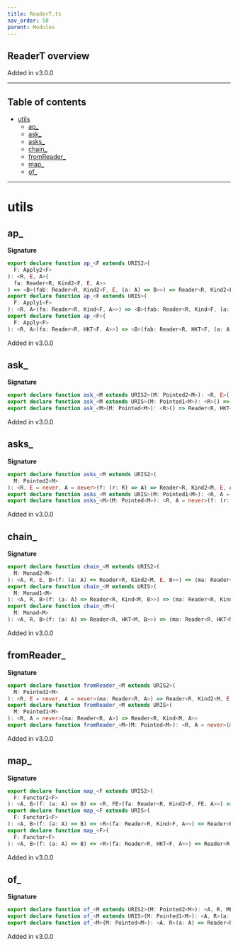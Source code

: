 ```yaml
---
title: ReaderT.ts
nav_order: 58
parent: Modules
---
```


## ReaderT overview

Added in v3.0.0

---

<h2 class="text-delta">Table of contents</h2>

- [utils](#utils)
  - [ap\_](#ap_)
  - [ask\_](#ask_)
  - [asks\_](#asks_)
  - [chain\_](#chain_)
  - [fromReader\_](#fromreader_)
  - [map\_](#map_)
  - [of\_](#of_)

---

# utils

## ap\_

**Signature**

```ts
export declare function ap_<F extends URIS2>(
  F: Apply2<F>
): <R, E, A>(
  fa: Reader<R, Kind2<F, E, A>>
) => <B>(fab: Reader<R, Kind2<F, E, (a: A) => B>>) => Reader<R, Kind2<F, E, B>>
export declare function ap_<F extends URIS>(
  F: Apply1<F>
): <R, A>(fa: Reader<R, Kind<F, A>>) => <B>(fab: Reader<R, Kind<F, (a: A) => B>>) => Reader<R, Kind<F, B>>
export declare function ap_<F>(
  F: Apply<F>
): <R, A>(fa: Reader<R, HKT<F, A>>) => <B>(fab: Reader<R, HKT<F, (a: A) => B>>) => Reader<R, HKT<F, B>>
```

Added in v3.0.0

## ask\_

**Signature**

```ts
export declare function ask_<M extends URIS2>(M: Pointed2<M>): <R, E>() => Reader<R, Kind2<M, E, R>>
export declare function ask_<M extends URIS>(M: Pointed1<M>): <R>() => Reader<R, Kind<M, R>>
export declare function ask_<M>(M: Pointed<M>): <R>() => Reader<R, HKT<M, R>>
```

Added in v3.0.0

## asks\_

**Signature**

```ts
export declare function asks_<M extends URIS2>(
  M: Pointed2<M>
): <R, E = never, A = never>(f: (r: R) => A) => Reader<R, Kind2<M, E, A>>
export declare function asks_<M extends URIS>(M: Pointed1<M>): <R, A = never>(f: (r: R) => A) => Reader<R, Kind<M, A>>
export declare function asks_<M>(M: Pointed<M>): <R, A = never>(f: (r: R) => A) => Reader<R, HKT<M, A>>
```

Added in v3.0.0

## chain\_

**Signature**

```ts
export declare function chain_<M extends URIS2>(
  M: Monad2<M>
): <A, R, E, B>(f: (a: A) => Reader<R, Kind2<M, E, B>>) => (ma: Reader<R, Kind2<M, E, A>>) => Reader<R, Kind2<M, E, B>>
export declare function chain_<M extends URIS>(
  M: Monad1<M>
): <A, R, B>(f: (a: A) => Reader<R, Kind<M, B>>) => (ma: Reader<R, Kind<M, A>>) => Reader<R, Kind<M, B>>
export declare function chain_<M>(
  M: Monad<M>
): <A, R, B>(f: (a: A) => Reader<R, HKT<M, B>>) => (ma: Reader<R, HKT<M, A>>) => Reader<R, HKT<M, B>>
```

Added in v3.0.0

## fromReader\_

**Signature**

```ts
export declare function fromReader_<M extends URIS2>(
  M: Pointed2<M>
): <R, E = never, A = never>(ma: Reader<R, A>) => Reader<R, Kind2<M, E, A>>
export declare function fromReader_<M extends URIS>(
  M: Pointed1<M>
): <R, A = never>(ma: Reader<R, A>) => Reader<R, Kind<M, A>>
export declare function fromReader_<M>(M: Pointed<M>): <R, A = never>(ma: Reader<R, A>) => Reader<R, HKT<M, A>>
```

Added in v3.0.0

## map\_

**Signature**

```ts
export declare function map_<F extends URIS2>(
  F: Functor2<F>
): <A, B>(f: (a: A) => B) => <R, FE>(fa: Reader<R, Kind2<F, FE, A>>) => Reader<R, Kind2<F, FE, B>>
export declare function map_<F extends URIS>(
  F: Functor1<F>
): <A, B>(f: (a: A) => B) => <R>(fa: Reader<R, Kind<F, A>>) => Reader<R, Kind<F, B>>
export declare function map_<F>(
  F: Functor<F>
): <A, B>(f: (a: A) => B) => <R>(fa: Reader<R, HKT<F, A>>) => Reader<R, HKT<F, B>>
```

Added in v3.0.0

## of\_

**Signature**

```ts
export declare function of_<M extends URIS2>(M: Pointed2<M>): <A, R, ME>(a: A) => Reader<R, Kind2<M, ME, A>>
export declare function of_<M extends URIS>(M: Pointed1<M>): <A, R>(a: A) => Reader<R, Kind<M, A>>
export declare function of_<M>(M: Pointed<M>): <A, R>(a: A) => Reader<R, HKT<M, A>>
```

Added in v3.0.0
